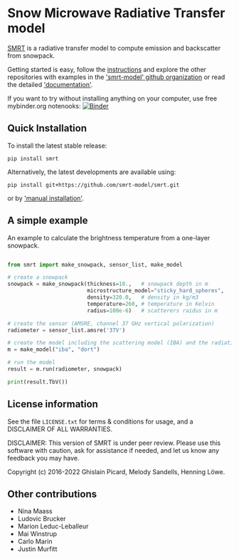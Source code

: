
Snow Microwave Radiative Transfer model
=============================================

[SMRT](https://www.smrt-model.science/) is a radiative transfer model to compute emission and backscatter from snowpack.

Getting started is easy, follow the [instructions](https://www.smrt-model.science/getstarted.html) and explore the other repositories
with examples in the ['smrt-model' github organization](https://github.com/smrt-model) or read the detailed ['documentation'](https://smrt.readthedocs.io/en/latest/).

If you want to try without installing anything on your computer, use free mybinder.org notenooks: [![Binder](https://mybinder.org/badge.svg)](https://mybinder.org/v2/gh/smrt-model/smrt/master?filepath=examples/iba_onelayer.ipynb)

Quick Installation
--------------------

To install the latest stable release:

```console
pip install smrt
```

Alternatively, the latest developments are available using:

```console
pip install git+https://github.com/smrt-model/smrt.git
```

or by ['manual installation'](https://smrt-model.science/getstarted.html).


A simple example
--------------------

An example to calculate the brightness temperature from a one-layer snowpack.

```python

from smrt import make_snowpack, sensor_list, make_model

# create a snowpack
snowpack = make_snowpack(thickness=10.,   # snowpack depth in m
                         microstructure_model="sticky_hard_spheres",
                         density=320.0,   # density in kg/m3
                         temperature=260, # temperature in Kelvin
                         radius=100e-6)   # scatterers raidus in m

# create the sensor (AMSRE, channel 37 GHz vertical polarization)
radiometer = sensor_list.amsre('37V')

# create the model including the scattering model (IBA) and the radiative transfer solver (DORT)
m = make_model("iba", "dort")

# run the model
result = m.run(radiometer, snowpack)

print(result.TbV())

```


License information
--------------------

See the file ``LICENSE.txt`` for terms & conditions for usage, and a DISCLAIMER OF ALL
WARRANTIES.

DISCLAIMER: This version of SMRT is under peer review. Please use this software with caution, ask for assistance if needed, and let us know any feedback you may have.

Copyright (c) 2016-2022 Ghislain Picard, Melody Sandells, Henning Löwe.


Other contributions
--------------------

 - Nina Maass
 - Ludovic Brucker
 - Marion Leduc-Leballeur
 - Mai Winstrup
 - Carlo Marin
 - Justin Murfitt
